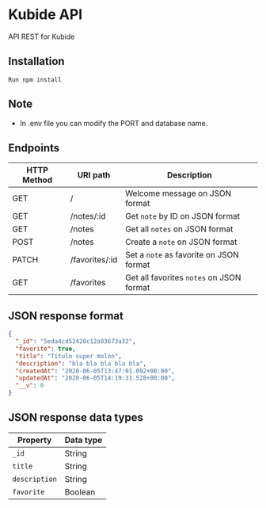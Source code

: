 # Kubide API

API REST for Kubide

## Installation

`Run npm install`

## Note

- In .env file you can modify the PORT and database name.

## Endpoints

| HTTP Method | URI path       | Description                              |
| ----------- | -------------- | ---------------------------------------- |
| GET         | /              | Welcome message on JSON format           |
| GET         | /notes/:id     | Get `note` by ID on JSON format          |
| GET         | /notes         | Get all `notes` on JSON format           |
| POST        | /notes         | Create a `note` on JSON format           |
| PATCH       | /favorites/:id | Set a `note` as favorite on JSON format  |
| GET         | /favorites     | Get all favorites `notes` on JSON format |

## JSON response format

```json
{
  "_id": "5eda4cd52428c12a93673a32",
  "favorite": true,
  "title": "Título super molón",
  "description": "bla bla bla bla bla",
  "createdAt": "2020-06-05T13:47:01.092+00:00",
  "updatedAt": "2020-06-05T14:19:31.528+00:00",
  "__v": 0
}
```

## JSON response data types

| Property      | Data type |
| ------------- | --------- |
| `_id`         | String    |
| `title`       | String    |
| `description` | String    |
| `favorite`    | Boolean   |

